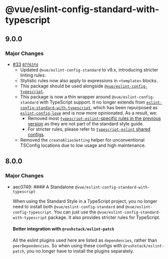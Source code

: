 # @vue/eslint-config-standard-with-typescript

## 9.0.0

### Major Changes

- [#33](https://github.com/vuejs/eslint-config-standard/pull/33) [`07f63fd`](https://github.com/vuejs/eslint-config-standard/commit/07f63fd143d075df55b681fb3f847d88ceb04281)
  - Updated `@vue/eslint-config-standard` to v9.x, introducing stricter linting rules:
  - Stylistic rules now also apply to expressions in `<template>` blocks.
  - This package should be used alongside [`@vue/eslint-config-typescript`](https://github.com/vuejs/eslint-config-typescript).
  - This package is now a thin wrapper around `@vue/eslint-config-standard` with TypeScript support. It no longer extends from [`eslint-config-standard-with-typescript`](https://www.npmjs.com/package/eslint-config-standard-with-typescript), which has been repurposed as [`eslint-config-love`](https://www.npmjs.com/package/eslint-config-love) and is now more opinionated. As a result, we:
    - Removed most [`typescript-eslint`-specific rules in the previous version](https://unpkg.com/browse/eslint-config-standard-with-typescript@22.0.0/lib/index.js#L65) as they are not part of the standard style guide.
    - For stricter rules, please refer to [`typescript-eslint` shared configs](https://typescript-eslint.io/users/configs/#recommended-configurations).
  - Removed the `createAliasSetting` helper for unconventional TSConfig locations due to low usage and high maintenance.

## 8.0.0

### Major Changes

- aec0749: #### A Standalone `@vue/eslint-config-standard-with-typescript`

  When using the Standard Style in a TypeScript project, you no longer need to install both `@vue/eslint-config-standard` and `@vue/eslint-config-typescript`.
  You can just use the `@vue/eslint-config-standard-with-typescript` package. It also provides stricter rules for TypeScript.

  #### Better integration with `@rushstack/eslint-patch`

  All the eslint plugins used here are listed as `dependencies`, rather than `peerDependencies`.
  So when using these configs with `@rushstack/eslint-patch`, you no longer have to install the plugins separately.
